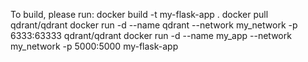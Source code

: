 To build, please run:
  docker build -t my-flask-app . 
  docker pull qdrant/qdrant
  docker run -d --name qdrant --network my_network -p 6333:63333 qdrant/qdrant
  docker run -d --name my_app --network my_network -p 5000:5000 my-flask-app
